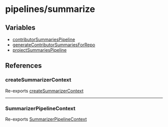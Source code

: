 # pipelines/summarize

## Variables

- [contributorSummariesPipeline](variables/contributorSummariesPipeline.md)
- [generateContributorSummariesForRepo](variables/generateContributorSummariesForRepo.md)
- [projectSummariesPipeline](variables/projectSummariesPipeline.md)

## References

### createSummarizerContext

Re-exports [createSummarizerContext](context/functions/createSummarizerContext.md)

---

### SummarizerPipelineContext

Re-exports [SummarizerPipelineContext](context/interfaces/SummarizerPipelineContext.md)
